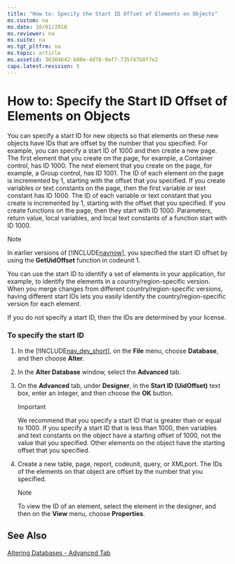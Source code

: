 ```yaml
---
title: "How to: Specify the Start ID Offset of Elements on Objects"
ms.custom: na
ms.date: 10/01/2018
ms.reviewer: na
ms.suite: na
ms.tgt_pltfrm: na
ms.topic: article
ms.assetid: 36384b42-b80e-4d78-9af7-735f47b0f7e2
caps.latest.revision: 5
---
```

# How to: Specify the Start ID Offset of Elements on Objects
You can specify a start ID for new objects so that elements on these new objects have IDs that are offset by the number that you specified. For example, you can specify a start ID of 1000 and then create a new page. The first element that you create on the page, for example, a Container control, has ID 1000. The next element that you create on the page, for example, a Group control, has ID 1001. The ID of each element on the page is incremented by 1, starting with the offset that you specified. If you create variables or text constants on the page, then the first variable or text constant has ID 1000. The ID of each variable or text constant that you create is incremented by 1, starting with the offset that you specified. If you create functions on the page, then they start with ID 1000. Parameters, return value, local variables, and local text constants of a function start with ID 1000.  
  
> [!NOTE]  
>  In earlier versions of [!INCLUDE[navnow](includes/navnow_md.md)], you specified the start ID offset by using the **GetUidOffset** function in codeunit 1.  
  
 You can use the start ID to identify a set of elements in your application, for example, to identify the elements in a country/region-specific version. When you merge changes from different country/region-specific versions, having different start IDs lets you easily identify the country/region-specific version for each element.  
  
 If you do not specify a start ID, then the IDs are determined by your license.  
  
### To specify the start ID  
  
1.  In the [!INCLUDE[nav_dev_short](includes/nav_dev_short_md.md)], on the **File** menu, choose **Database**, and then choose **Alter**.  
  
2.  In the **Alter Database** window, select the **Advanced** tab.  
  
3.  On the **Advanced** tab, under **Designer**, in the **Start ID \(UidOffset\)** text box, enter an integer, and then choose the **OK** button.  
  
    > [!IMPORTANT]  
    >  We recommend that you specify a start ID that is greater than or equal to 1000. If you specify a start ID that is less than 1000, then variables and text constants on the object have a starting offset of 1000, not the value that you specified. Other elements on the object have the starting offset that you specified.  
  
4.  Create a new table, page, report, codeunit, query, or XMLport. The IDs of the elements on that object are offset by the number that you specified.  
  
    > [!NOTE]  
    >  To view the ID of an element, select the element in the designer, and then on the **View** menu, choose **Properties**.  
  
## See Also  
 [Altering Databases - Advanced Tab](Altering-Databases---Advanced-Tab.md)
